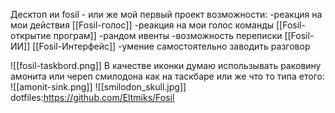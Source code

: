 Десктоп ии fosil - или же мой первый проект 
возможности: 
-реакция на мои действия  [[Fosil-голос]]
-реакция на мои голос команды   [[Fosil-открытие програм]]
-рандом ивенты
-возможность переписки   [[Fosil-ИИ]]  [[Fosil-Интерфейс]]
-умение самостоятельно заводить разговор

![[fosil-taskbord.png]]
В качестве иконки думаю использывать раковину амонита или череп смилодона как на таскбаре или же что то типа етого:
![[amonit-sink.png]]
![[smilodon_skull.jpg]]
dotfiles:https://github.com/Eltmiks/Fosil